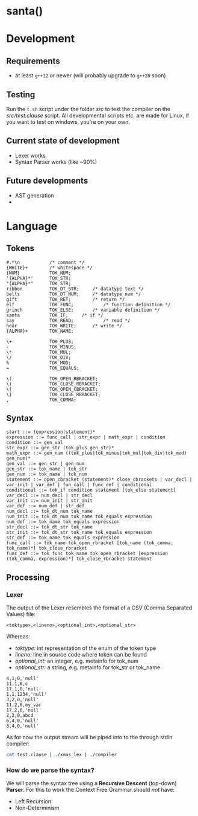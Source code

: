 # santa()
# Development
## Requirements
- at least `g++12` or newer (will probably upgrade to `g++20` soon)
## Testing
Run the `t.sh` script under the folder _src_ to test the compiler on the _src/test.clause_ script.
All developmental scripts etc. are made for Linux, if you want to test on windows, you're on your own.
## Current state of development
- Lexer works
- Syntax Parser works (like ~90%)
## Future developments
- AST generation
-

# Language
## Tokens
```tokens
#.*\n 			/* comment */
{WHITE}+		/* whitespace */
{NUM}			TOK_NUM;
'{ALPHA}*'		TOK_STR;
"{ALPHA}*"		TOK_STR;
ribbon			TOK_DT_STR;		/* datatype text */
bells			TOK_DT_NUM;		/* datatype num */
gift			TOK_RET;		/* return */
elf				TOK_FUNC;			/* function definition */
grinch			TOK_ELSE;		/* variable definition */
santa			TOK_IF;		/* if */
say				TOK_READ;			/* read */
hear			TOK_WRITE;		/* write */
{ALPHA}+		TOK_NAME;

\+				TOK_PLUS;
-				TOK_MINUS;
\*				TOK_MUL;
\/				TOK_DIV;
%				TOK_MOD;
=				TOK_EQUALS;

\(				TOK_OPEN_RBRACKET;
\)				TOK_CLOSE_RBRACKET;
\{				TOK_OPEN_CBRACKET;
\}				TOK_CLOSE_RBRACKET;
,				TOK_COMMA;
```
## Syntax
```EBNF
start ::= (expression|statement)*
expression ::= func_call | str_expr | math_expr | condition
condition ::= gen_val
str_expr ::= gen_str (tok_plus gen_str)*
math_expr ::= gen_num ((tok_plus|tok_minus|tok_mul|tok_div|tok_mod) gen_num)*
gen_val ::= gen_str | gen_num
gen_str ::= tok_name | tok_str
gen_num ::= tok_name | tok_num
statement ::= open_cbracket (statement)* close_cbrackets | var_decl | var_init | var_def | fun_call | func_def | conditional
conditional ::= tok_if condition statement [tok_else statement]
var_decl ::= num_decl | str_decl
var_init ::= num_init | str_init
var_def ::= num_def | str_def
num_decl ::= tok_dt_num tok_name
num_init ::= tok_dt_num tok_name tok_equals expression
num_def ::= tok_name tok_equals expression
str_decl ::= tok_dt_str tok_name
str_init ::= tok_dt_str tok_name tok_equals expression
str_def ::= tok_name tok_equals expression
func_call ::= tok_name tok_open_rbracket [tok_name (tok_comma, tok_name)*] tok_close_rbracket
func_def ::= tok_func tok_name tok_open_rbracket [expression (tok_comma, expression)*] tok_close_rbracket statement
```
## Processing
### Lexer
The output of the Lexer resembles the format of a CSV (Comma Separated Values) file:
```tokenstream
<toktype>,<lineno>,<optional_int>,<optional_str>
```

Whereas:
- *toktype:* int representation of the enum of the token type
- *lineno:* line in source code where token can be found
- *optional_int:* an integer, e.g. metainfo for tok_num
- *optional_str:* a string, e.g. metainfo for tok_str or tok_name

```tokenstream
4,1,0,'null'
11,1,0,c
17,1,0,'null'
1,1,1234,'null'
3,2,0,'null'
11,2,0,my_var
17,2,0,'null'
2,2,0,abcd
6,4,0,'null'
8,4,0,'null'
```

As for now the output stream will be piped into to the through stdin compiler:

```bash
cat test.clause | ./xmas_lex | ./compiler
```

### How do we parse the syntax?
We will parse the syntax tree using a **Recursive Descent** (top-down) **Parser**. For this to work the Context Free Grammar should *not* have:
- Left Recursion
- Non-Determinism

